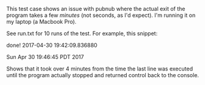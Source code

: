 
This test case shows an issue with pubnub where the actual exit of the program takes
a few *minutes* (not seconds, as I'd expect).  I'm running it on my laptop (a Macbook Pro).

See run.txt for 10 runs of the test.  For example, this snippet:

done! 2017-04-30 19:42:09.836880

Sun Apr 30 19:46:45 PDT 2017

Shows that it took over 4 minutes from the time the last line was executed until the program actually stopped 
and returned control back to the console.
